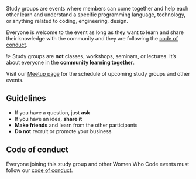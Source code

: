 Study groups are events where members can come together and help each other learn and understand a specific programming language, technology, or anything related to coding, engineering, design.

Everyone is welcome to the event as long as they want to learn and share their knowledge with the community and they are following the [code of conduct](https://github.com/WomenWhoCode/guidelines-resources/blob/master/code_of_conduct.md).

!> Study groups are **not** classes, workshops, seminars, or lectures. It’s about everyone in the **community learning together**.

Visit our [Meetup page](https://bit.ly/wwcodemanilameetups) for the schedule of upcoming study groups and other events.


## Guidelines

- If you have a question, just **ask**
- If you have an idea, **share it**
- **Make friends** and learn from the other participants
- **Do not** recruit or promote your business

## Code of conduct

Everyone joining this study group and other Women Who Code events must follow our [code of conduct](https://github.com/WomenWhoCode/guidelines-resources/blob/master/code_of_conduct.md).

